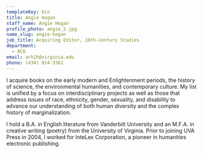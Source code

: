```yaml
---
templateKey: bio
title: Angie Hogan
staff_name: Angie Hogan
profile_photo: angie_2.jpg
name_slug: angie-hogan
job_title: Acquiring Editor, 18th-Century Studies
department:
  - ACQ
email: arh2h@virginia.edu
phone: (434) 924-3361
---
```

I acquire books on the early modern and Enlightenment periods, the history of science, the environmental humanities, and contemporary culture. My list is unified by a focus on interdisciplinary projects as well as those that address issues of race, ethnicity, gender, sexuality, and disability to advance our understanding of both human diversity and the complex history of marginalization.  

I hold a B.A. in English literature from Vanderbilt University and an M.F.A. in creative writing (poetry) from the University of Virginia. Prior to joining UVA Press in 2004, I worked for InteLex Corporation, a pioneer in humanities electronic publishing.
